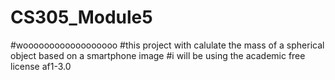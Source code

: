 # CS305_Module5
#woooooooooooooooooo
#this project with calulate the mass of a spherical object based on a smartphone image
#i will be using the academic free license af1-3.0
